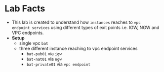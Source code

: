 # Lab Facts

- This lab is created to understand how `instances` reaches to `vpc endpoint services` using different types of exit points i.e. IGW, NGW and VPC endpoints.
- **Setup**
  - single vpc `bat`
  - three different instance reaching to vpc endpoint services
    - `bat-pub01` via `igw`
    - `bat-nat01` via `ngw`
    - `bat-private01` via `vpc endpoint`
